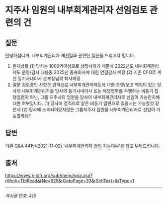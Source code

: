 # 지주사 임원의 내부회계관리자 선임검토 관련의 건

## 질문
안녕하십니까.
내부회계관리자 재선임과 관련한 질문을 드리고자 합니다.
1. 현재상황
(1) 당사는 1000억이상으로 상장사이기 때문에 2022년도 내부회계관리제도 운영/감사 대응중
2025년 종속회사에 대한 연결감사 예정
(2) 기존 CFO로 계신 등기사내이사 본부장님의 퇴사예정
2. 질문
검토중인 사항은 법적으로 내부회계관리제도에 대한 운영/보고 책임이 있는 당사의 내부회계관리자를
당사의 등기사내이사 또는 해당업무를 수행하는 비등기 집행임원이 아닌,
그룹 지주사의 임원을 당사의 내부회계관리자로 선임이 가능한지에 대한 여부입니다.
(1) 당사에 겸직으로 같은 비등기 임원으로 있을시는 가능할것 같은데
(2) 당사에 소속되어있지않은 그룹지주사 임원을 내부회계관리자로 선임이 가능할까요?

## 답변
기존 Q&A 441번(2021-11-02) '내부회계관리자 겸임 가능여부'을 참고 부탁드립니다.

## 출처
https://www.k-icfr.org/sub/menu/qna.asp?rWork=TblRead&rNo=625&rGotoPage=33&rSchText=&rType=1

---
*게시글 번호: 415*

